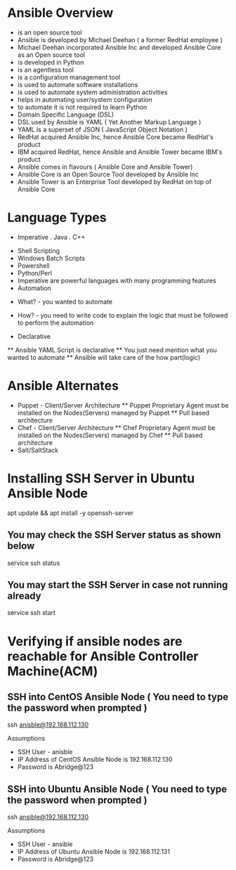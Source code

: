 # Ansible Overview
* is an open source tool
* Ansible is developed by Michael Deehan ( a former RedHat employee )
* Michael Deehan incorporated Ansible Inc and developed Ansible Core as an Open source tool
* is developed in Python
* is an agentless tool
* is a configuration management tool
* is used to automate software installations
* is used to automate system administration activities
* helps in automating user/system configuration
* to automate it is not required to learn Python
* Domain Specific Language (DSL)
* DSL used by Ansible is YAML ( Yet Another Markup Language )
* YAML is a superset of JSON ( JavaScript Object Notation )
* RedHat acquired Ansible Inc, hence Ansible Core became RedHat's product
* IBM acquired RedHat, hence Ansible and Ansible Tower became IBM's product
* Ansible comes in flavours ( Ansible Core and Ansible Tower)
* Ansible Core is an Open Source Tool developed by Ansible Inc
* Ansible Tower is an Enterprise Tool developed by RedHat on top of Ansible Core

# Language Types
* Imperative
. Java
. C++
- Shell Scripting
- Windows Batch Scripts
- Powershell
- Python/Perl
- Imperative are powerful languages with many programming features
- Automation
* What? -  you wanted to automate
* How? - you need to write code to explain the logic that must be followed to perform the automation

* Declarative

** Ansible YAML Script is declarative
** You just need mention what you wanted to automate
** Ansible will take care of the how part(logic)

# Ansible Alternates
* Puppet - Client/Server Architecture
** Puppet Proprietary Agent must be installed on the Nodes(Servers) managed by Puppet
** Pull based architecture
* Chef - Client/Server Architecture
** Chef Proprietary Agent must be installed on the Nodes(Servers) managed by Chef
** Pull based architecture
* Salt/SaltStack

# Installing SSH Server in Ubuntu Ansible Node

apt update && apt install -y openssh-server

## You may check the SSH Server status as shown below

service ssh status

## You may start the SSH Server in case not running already

service ssh start


# Verifying if ansible nodes are reachable for Ansible Controller Machine(ACM)

## SSH into CentOS Ansible Node ( You need to type the password when prompted )

ssh anisble@192.168.112.130

Assumptions
* SSH User - anisble
* IP Address of CentOS Ansible Node is 192.168.112.130
* Password is Abridge@123

## SSH into Ubuntu Ansible Node ( You need to type the password when prompted )

ssh ansible@192.168.112.130

Assumptions
* SSH User - ansible
* IP Address of Ubuntu Ansible Node is 192.168.112.131
* Password is Abridge@123


